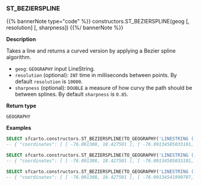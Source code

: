 ### ST_BEZIERSPLINE

{{% bannerNote type="code" %}}
constructors.ST_BEZIERSPLINE(geog [, resolution] [, sharpness])
{{%/ bannerNote %}}

**Description**

Takes a line and returns a curved version by applying a Bezier spline algorithm.

* `geog`: `GEOGRAPHY` input LineString.
* `resolution` (optional): `INT` time in milliseconds between points. By default `resolution` is `10000`.
* `sharpness` (optional): `DOUBLE` a measure of how curvy the path should be between splines. By default `sharpness` is `0.85`.

**Return type**

`GEOGRAPHY`

**Examples**

```sql
SELECT sfcarto.constructors.ST_BEZIERSPLINE(TO_GEOGRAPHY('LINESTRING (-76.091308 18.427501,-76.695556 18.729501,-76.552734 19.40443,-74.61914 19.134789,-73.652343 20.07657,-73.157958 20.210656)'));
-- { "coordinates": [ [ -76.091308, 18.427501 ], [ -76.09134585033101, 18.427508082543092 ], ... 
```

```sql
SELECT sfcarto.constructors.ST_BEZIERSPLINE(TO_GEOGRAPHY('LINESTRING (-76.091308 18.427501,-76.695556 18.729501,-76.552734 19.40443,-74.61914 19.134789,-73.652343 20.07657,-73.157958 20.210656)'), 10000);
-- { "coordinates": [ [ -76.091308, 18.427501 ], [ -76.09134585033101, 18.427508082543092 ], ... 
```

```sql
SELECT sfcarto.constructors.ST_BEZIERSPLINE(TO_GEOGRAPHY('LINESTRING (-76.091308 18.427501,-76.695556 18.729501,-76.552734 19.40443,-74.61914 19.134789,-73.652343 20.07657,-73.157958 20.210656)'), 10000, 0.9);
-- { "coordinates": [ [ -76.091308, 18.427501 ], [ -76.09134541990707, 18.42750717125151 ], ... 
```